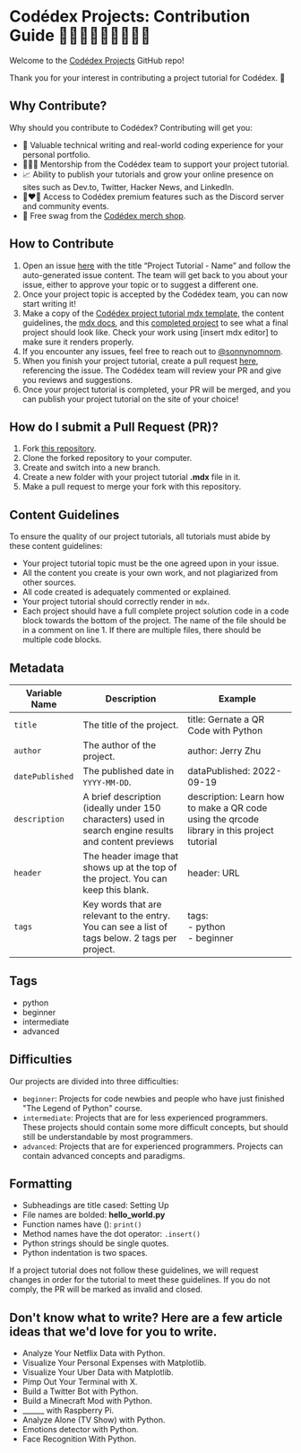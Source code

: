 # Codédex Projects: Contribution Guide 👩🏻‍💻👨🏾‍💻👩🏼‍💻

Welcome to the [Codédex Projects](https://www.codedex.io/projects) GitHub repo! 

Thank you for your interest in contributing a project tutorial for Codédex. 🫶

## Why Contribute?

Why should you contribute to Codédex? Contributing will get you: 

- 💪 Valuable technical writing and real-world coding experience for your personal portfolio.
- 👩🏻‍🏫 Mentorship from the Codédex team to support your project tutorial.
- 📈 Ability to publish your tutorials and grow your online presence on sites such as Dev.to, Twitter, Hacker News, and LinkedIn.
- 👩‍❤️‍👨 Access to Codédex premium features such as the Discord server and community events.
- 👕 Free swag from the [Codédex merch shop](https://codedex.myshopify.com).

## How to Contribute

1. Open an issue [here](https://github.com/codedex-io/projects/issues) with the title “Project Tutorial - Name” and follow the auto-generated issue content. The team will get back to you about your issue, either to approve your topic or to suggest a different one.
2. Once your project topic is accepted by the Codédex team, you can now start writing it!
3. Make a copy of the [Codédex project tutorial mdx template](https://github.com/codedex-io/projects/blob/main/project-template.mdx), the content guidelines, the [mdx docs](https://mdxjs.com/docs/), and this 
[completed project](https://github.com/codedex-io/projects/blob/main/projects/generate-a-qr-code-with-python/generate-a-qr-code-with-python.mdx) 
to see what a final project should look like. Check your work using [insert mdx editor] to make sure it renders properly.
4. If you encounter any issues, feel free to reach out to [@sonnynomnom](https://www.twitter.com/sonnynomnom).
5. When you finish your project tutorial, create a pull request [here](https://github.com/codedex-io/projects/pulls), referencing the issue. The Codédex team will review your PR and give you reviews and suggestions.
6. Once your project tutorial is completed, your PR will be merged, and you can publish your project tutorial on the site of your choice!

## How do I submit a Pull Request (PR)?

1. Fork [this repository](https://github.com/codedex-io/projects).
2. Clone the forked repository to your computer.
3. Create and switch into a new branch.
4. Create a new folder with your project tutorial **.mdx** file in it.
5. Make a pull request to merge your fork with this repository.

## Content Guidelines

To ensure the quality of our project tutorials, all tutorials must abide by these content guidelines: 

- Your project tutorial topic must be the one agreed upon in your issue.
- All the content you create is your own work, and not plagiarized from other sources.
- All code created is adequately commented or explained.
- Your project tutorial should correctly render in `mdx`.
- Each project should have a full complete project solution code in a code block towards the bottom of the project. The name of the file should be in a comment on line 1. If there are multiple files, there should be multiple code blocks. 

## Metadata

| Variable Name    | Description    | Example |
| ---------------- | ---------------------------------------------- | ------------------------------------ |
| `title`          | The title of the project.   | title: Gernate a QR Code with Python |
| `author`         | The author of the project.  | author: Jerry Zhu |
| `datePublished`  | The published date in `YYYY-MM-DD`.  | dataPublished: 2022-09-19 |
| `description`    | A brief description (ideally under 150 characters) used in search engine results and content previews  | description: Learn how to make a QR code using the qrcode library in this project tutorial                                                            |
| `header` | The header image that shows up at the top of the project. You can keep this blank. | header: URL |
| `tags`           | Key words that are relevant to the entry. You can see a list of tags below. 2 tags per project. | tags:<br /> - python<br /> - beginner<br />|

## Tags

- python
- beginner
- intermediate
- advanced

## Difficulties

Our projects are divided into three difficulties:

- `beginner`: Projects for code newbies and people who have just finished "The Legend of Python" course.
- `intermediate`: Projects that are for less experienced programmers. These projects should contain some more difficult concepts, but should still be understandable by most programmers. 
- `advanced`: Projects that are for experienced programmers. Projects can contain advanced concepts and paradigms.

## Formatting

- Subheadings are title cased: Setting Up
- File names are bolded: **hello_world.py**
- Function names have (): `print()`
- Method names have the dot operator: `.insert()`
- Python strings should be single quotes.
- Python indentation is two spaces.

If a project tutorial does not follow these guidelines, we will request changes in order for the tutorial to meet these guidelines. If you do not comply, the PR will be marked as invalid and closed.

## Don't know what to write? Here are a few article ideas that we'd love for you to write.

- Analyze Your Netflix Data with Python.
- Visualize Your Personal Expenses with Matplotlib.
- Visualize Your Uber Data with Matplotlib.
- Pimp Out Your Terminal with X.
- Build a Twitter Bot with Python.
- Build a Minecraft Mod with Python.
- ______ with Raspberry Pi.
- Analyze Alone (TV Show) with Python.
- Emotions detector with Python.
- Face Recognition With Python.
